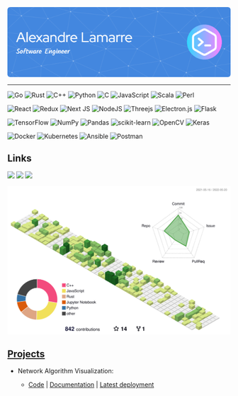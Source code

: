 ![](./header.png)

---

![Go](https://img.shields.io/badge/go-%2300ADD8.svg?style=for-the-badge&logo=go&logoColor=white)
![Rust](https://img.shields.io/badge/rust-%23000000.svg?style=for-the-badge&logo=rust&logoColor=white)
![C++](https://img.shields.io/badge/c++-%2300599C.svg?style=for-the-badge&logo=c%2B%2B&logoColor=white)
![Python](https://img.shields.io/badge/python-3670A0?style=for-the-badge&logo=python&logoColor=ffdd54)
![C](https://img.shields.io/badge/c-%2300599C.svg?style=for-the-badge&logo=c&logoColor=white)
![JavaScript](https://img.shields.io/badge/javascript-%23323330.svg?style=for-the-badge&logo=javascript&logoColor=%23F7DF1E)
![Scala](https://img.shields.io/badge/scala-%23DC322F.svg?style=for-the-badge&logo=scala&logoColor=white)
![Perl](https://img.shields.io/badge/perl-%2339457E.svg?style=for-the-badge&logo=perl&logoColor=white)

![React](https://img.shields.io/badge/react-%2320232a.svg?style=for-the-badge&logo=react&logoColor=%2361DAFB)
![Redux](https://img.shields.io/badge/redux-%23593d88.svg?style=for-the-badge&logo=redux&logoColor=white)
![Next JS](https://img.shields.io/badge/Next-black?style=for-the-badge&logo=next.js&logoColor=white)
![NodeJS](https://img.shields.io/badge/node.js-6DA55F?style=for-the-badge&logo=node.js&logoColor=white)
![Threejs](https://img.shields.io/badge/threejs-black?style=for-the-badge&logo=three.js&logoColor=white)
![Electron.js](https://img.shields.io/badge/Electron-191970?style=for-the-badge&logo=Electron&logoColor=white)
![Flask](https://img.shields.io/badge/flask-%23000.svg?style=for-the-badge&logo=flask&logoColor=white)

![TensorFlow](https://img.shields.io/badge/TensorFlow-%23FF6F00.svg?style=for-the-badge&logo=TensorFlow&logoColor=white)
![NumPy](https://img.shields.io/badge/numpy-%23013243.svg?style=for-the-badge&logo=numpy&logoColor=white)
![Pandas](https://img.shields.io/badge/pandas-%23150458.svg?style=for-the-badge&logo=pandas&logoColor=white)
![scikit-learn](https://img.shields.io/badge/scikit--learn-%23F7931E.svg?style=for-the-badge&logo=scikit-learn&logoColor=white)
![OpenCV](https://img.shields.io/badge/opencv-%23white.svg?style=for-the-badge&logo=opencv&logoColor=white)
![Keras](https://img.shields.io/badge/Keras-%23D00000.svg?style=for-the-badge&logo=Keras&logoColor=white)

![Docker](https://img.shields.io/badge/docker-%230db7ed.svg?style=for-the-badge&logo=docker&logoColor=white)
![Kubernetes](https://img.shields.io/badge/kubernetes-%23326ce5.svg?style=for-the-badge&logo=kubernetes&logoColor=white)
![Ansible](https://img.shields.io/badge/ansible-%231A1918.svg?style=for-the-badge&logo=ansible&logoColor=white)
![Postman](https://img.shields.io/badge/Postman-FF6C37?style=for-the-badge&logo=postman&logoColor=white)

## Links

<a href="https://www.linkedin.com/in/alexandre-lamarre/" target="_blank"> <img src="https://img.shields.io/badge/linkedin-%230077B5.svg?style=for-the-badge&logo=linkedin&logoColor=white"/></a>
<a href="mailto:alex7285@gmail.com" target="_blank"> <img src= "https://img.shields.io/badge/Gmail-D14836?style=for-the-badge&logo=gmail&logoColor=white"></a>
<a href="https://github.com/alexandreLamarre/alexandreLamarre" target="_blank"> <img src = "https://img.shields.io/badge/Portfolio-%23000000.svg?style=for-the-badge&logo=firefox&logoColor=#FF7139"/></a>

![](./profile-3d-contrib/profile-green-animate.svg)

<!--
                                           <img src ="" height = "20" width = "20"/>
-->

## [Projects](https://github.com/alexandreLamarre/Project-Directory/blob/main/README.md)

- Network Algorithm Visualization:
  - [Code](https://github.com/alexandreLamarre/Network-Algorithm-Visualization) | [Documentation](https://github.com/alexandreLamarre/Network-Algorithm-Visualization/blob/master/README.md) | [Latest deployment](https://alexandrelamarre.github.io/Network-Analysis-Visualization/) </pre>
  <!--
- Sorting Algorithm Visualizer:

  - [Code](https://github.com/alexandreLamarre/SortVisualizer) | [Documentation](https://github.com/alexandreLamarre/SortVisualizer) | [Latest deployment](https://alexandrelamarre.github.io/SortVisualizer/)

- Golang Ray Tracing Renderer:
  - [Code](https://github.com/alexandreLamarre/Golang-Ray-Tracing-Renderer) | [Documentation](https://github.com/alexandreLamarre/Golang-Ray-Tracing-Renderer)
- Deep Learning Go AI (In progress):

  - [Code(Backend)](https://github.com/alexandreLamarre/Go-AI-backend) | [Code(Frontend)](https://github.com/alexandreLamarre/Go-AI-frontend) | [Documentation(Backend)]() | [Documentation(Frontend)]()
  -->
  <!--
  <br>
   <p>
   <img align="right" width="70%" height="70%" VSPACE = "50" src="https://github.com/alexandreLamarre/alexandreLamarre/blob/master/demo.gif"/>
   A computational engine that combines a flexible and powerful interpreter with symbolic computation and numerical analysis to produce a tool for educational purposes as well as a simple, quick tool to visualize complex scientific data.

- [Code](https://github.com/alexandreLamarre/NE-web-engine)

- [Latest Deployment]()

<br/>
<br/>
<br/>
<br/>
<br/>
<br/>
<br/>
<br/>

---

## Github stats

<img align="left" alt="alexandreLamarre's Github Stats" src="https://github-readme-stats.vercel.app/api?username=alexandreLamarre&hide=contribs,prs" />

[![Top Langs](https://github-readme-stats.vercel.app/api/top-langs/?username=alexandreLamarre&layout=compact)](https://github.com/anuraghazra/github-readme-stats)

---

-->

<!--

**alexandreLamarre/alexandreLamarre** is a ✨ _special_ ✨ repository because its `README.md` (this file) appears on your GitHub profile.

Here are some ideas to get you started:

- 🔭 I’m currently working on ...
- 🌱 I’m currently learning ...
- 👯 I’m looking to collaborate on ...
- 🤔 I’m looking for help with ...
- 💬 Ask me about ...
- 📫 How to reach me: ...
- 😄 Pronouns: ...
- ⚡ Fun fact: ...

[logo] : https://github.com/devicons/devicon/blob/master/icons/android/android-original.svg
-->
